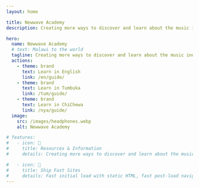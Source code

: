 ```yaml
---
layout: home

title: Newwave Academy
description: Creating more ways to discover and learn about the music industry.

hero:
  name: Newwave Academy
  # text: Malawi to the world
  tagline: Creating more ways to discover and learn about the music industry.
  actions:
    - theme: brand
      text: Learn in English
      link: /en/guide/
    - theme: brand
      text: Learn in Tumbuka
      link: /tum/guide/
    - theme: brand
      text: Learn in ChiChewa
      link: /nya/guide/
  image:
    src: /images/headphones.webp
    alt: Newwave Academy

# features:
#   - icon: 📝
#     title: Resources & Information
#     details: Creating more ways to discover and learn about the music industry.

#   - icon: 🚀
#     title: Ship Fast Sites
#     details: Fast initial load with static HTML, fast post-load navigation with client-side routing.
---
```

<style>

:root {
  --vp-home-hero-image-background-image: linear-gradient(-45deg,   #0DA2E3 50%, #0DA2E3 50%);
  --vp-home-hero-image-filter: blur(40px);
  
}

@media (min-width: 640px) {
  :root {
    --vp-home-hero-image-filter: blur(60px);
  }
}

@media (min-width: 960px) {
  :root {
    --vp-home-hero-image-filter: blur(80px);
  }
}
</style>
